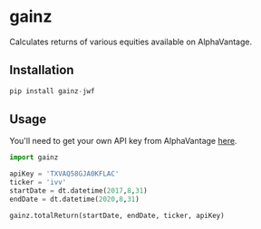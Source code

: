 # gainz
Calculates returns of various equities available on AlphaVantage.

## Installation

```python
pip install gainz-jwf
```

## Usage

You'll need to get your own API key from AlphaVantage [here](https://www.alphavantage.co/support/#api-key).

```python
import gainz

apiKey = 'TXVAQ58GJA0KFLAC'
ticker = 'ivv'
startDate = dt.datetime(2017,8,31)
endDate = dt.datetime(2020,8,31)

gainz.totalReturn(startDate, endDate, ticker, apiKey)
```
